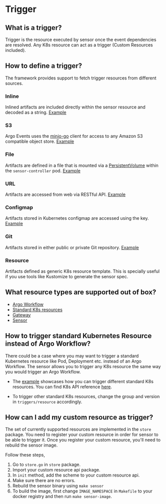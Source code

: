 # Trigger

## What is a trigger?
Trigger is the resource executed by sensor once the event dependencies are resolved. Any K8s resource can act as a trigger (Custom Resources included). 

## How to define a trigger?
The framework provides support to fetch trigger resources from different sources.

### Inline
Inlined artifacts are included directly within the sensor resource and decoded as a string. [Example](https://github.com/argoproj/argo-events/tree/master/examples/sensors/minio.yaml)
   
### S3      
Argo Events uses the [minio-go](https://github.com/minio/minio-go) client for access to any Amazon S3 compatible object store. [Example](https://github.com/argoproj/argo-events/tree/master/examples/sensors/context-filter-webhook.yaml)
    
### File
Artifacts are defined in a file that is mounted via a [PersistentVolume](https://kubernetes.io/docs/concepts/storage/persistent-volumes/) within the `sensor-controller` pod. [Example](https://github.com/argoproj/argo-events/tree/master/examples/sensors/trigger-source-file.yaml)
   
### URL
Artifacts are accessed from web via RESTful API. [Example](https://github.com/argoproj/argo-events/tree/master/examples/sensors/url-sensor.yaml)
   
### Configmap
Artifacts stored in Kubernetes configmap are accessed using the key. [Example](https://github.com/argoproj/argo-events/tree/master/examples/sensors/trigger-source-configmap.yaml)
   
### Git
Artifacts stored in either public or private Git repository. [Example](https://github.com/argoproj/argo-events/blob/master/examples/sensors/trigger-source-git.yaml)

### Resource
Artifacts defined as generic K8s resource template. This is specially useful if you use tools like Kustomize to generate the sensor spec. 

## What resource types are supported out of box?
- [Argo Workflow](https://github.com/argoproj/argo)
- [Standard K8s resources](https://kubernetes.io/docs/reference/generated/kubernetes-api/v1.13/)
- [Gateway](gateway.md)
- [Sensor](sensor.md)

## How to trigger standard Kubernetes Resource instead of Argo Workflow?
There could be a case where you may want to trigger a standard Kubernetes resource like Pod, Deployment etc. instead of an Argo Workflow.
The sensor allows you to trigger any K8s resource the same way you would trigger an Argo Workflow.

* The [example](https://github.com/argoproj/argo-events/tree/master/examples/sensors/trigger-standard-k8s-resource.yaml) showcases how you can trigger different standard K8s resources.
  You can find K8s API reference [here](https://kubernetes.io/docs/reference/generated/kubernetes-api/v1.13/).

* To trigger other standard K8s resources, change the group and version in `triggers/resource` accordingly.

## How can I add my custom resource as trigger?
The set of currently supported resources are implemented in the `store` package. 
You need to register your custom resource in order for sensor to be able to  trigger it. Once you register your custom resource, you'll need to rebuild the sensor image. 

Follow these steps,

  1. Go to `store.go` in `store` package.
  2. Import your custom resource api package.
  3. In `init` method, add the scheme to your custom resource api.
  4. Make sure there are no errors.
  5. Rebuild the sensor binary using `make sensor`
  6. To build the image, first change `IMAGE_NAMESPACE` in `Makefile` to your docker registry and then run `make sensor-image`.

